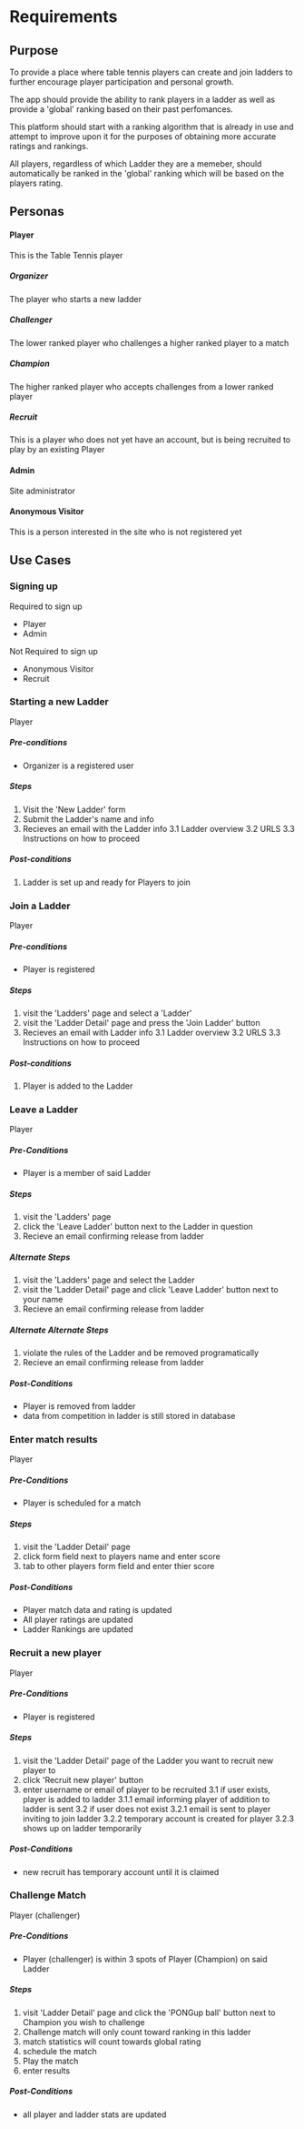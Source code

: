 # Requirements

## Purpose

To provide a place where table tennis players can create and join ladders to further encourage player participation and personal growth.

The app should provide the ability to rank players in a ladder as well as provide a 'global' ranking based on their past perfomances.

This platform should start with a ranking algorithm that is already in use and attempt to improve upon it for the purposes of obtaining more accurate ratings and rankings.

All players, regardless of  which Ladder they are a memeber, should automatically be ranked in the 'global' ranking which will be based on the players rating.

## Personas

#### Player

This is the Table Tennis player

##### Organizer

The player who starts a new ladder

##### Challenger

The lower ranked player who challenges a higher ranked player to a match

##### Champion

The higher ranked player who accepts challenges from a lower ranked player

##### Recruit

This is a player who does not yet have an account, but is being recruited
to play by an existing Player

#### Admin

Site administrator

#### Anonymous Visitor

This is a person interested in the site who is not registered yet

## Use Cases

### Signing up

Required to sign up
* Player
* Admin

Not Required to sign up
* Anonymous Visitor
* Recruit

### Starting a new Ladder

Player

##### Pre-conditions

* Organizer is a registered user

##### Steps

1. Visit the 'New Ladder' form
2. Submit the Ladder's name and info
3. Recieves an email with the Ladder info
  3.1 Ladder overview
  3.2 URLS
  3.3 Instructions on how to proceed

##### Post-conditions

1. Ladder is set up and ready for Players to join

### Join a Ladder

Player

##### Pre-conditions

* Player is registered

##### Steps

1. visit the 'Ladders' page and select a 'Ladder'
2. visit the 'Ladder Detail' page and press the 'Join Ladder' button
3. Recieves an email with Ladder info
  3.1 Ladder overview
  3.2 URLS
  3.3 Instructions on how to proceed

##### Post-conditions

1. Player is added to the Ladder

### Leave a Ladder

Player

##### Pre-Conditions

* Player is a member of said Ladder

##### Steps

1. visit the 'Ladders' page
2. click the 'Leave Ladder' button next to the Ladder in question
3. Recieve an email confirming release from ladder

##### Alternate Steps

1. visit the 'Ladders' page and select the Ladder
2. visit the 'Ladder Detail' page and click 'Leave Ladder' button next to your name
3. Recieve an email confirming release from ladder

##### Alternate Alternate Steps

1. violate the rules of the Ladder and be removed programatically
2. Recieve an email confirming release from ladder

##### Post-Conditions

* Player is removed from ladder
* data from competition in ladder is still stored in database

### Enter match results

Player

##### Pre-Conditions

* Player is scheduled for a match

##### Steps

1. visit the 'Ladder Detail' page
2. click form field next to players name and enter score
3. tab to other players form field and enter thier score

##### Post-Conditions

* Player match data and rating is updated
* All player ratings are updated
* Ladder Rankings are updated

### Recruit a new player

Player

##### Pre-Conditions

* Player is registered

##### Steps

1. visit the 'Ladder Detail' page of the Ladder you want to recruit new player to
2. click 'Recruit new player' button
3. enter username or email of player to be recruited
  3.1 if user exists, player is added to ladder
    3.1.1 email informing player of addition to ladder is sent
  3.2 if user does not exist
    3.2.1 email is sent to player inviting to join ladder
    3.2.2 temporary account is created for player
    3.2.3 shows up on ladder temporarily

##### Post-Conditions

* new recruit has temporary account until it is claimed

### Challenge Match

Player (challenger)

##### Pre-Conditions

* Player (challenger) is within 3 spots of Player (Champion) on said Ladder

##### Steps

1. visit 'Ladder Detail' page and click the 'PONGup ball' button next to Champion you wish to challenge
2. Challenge match will only count toward ranking in this ladder
3. match statistics will count towards global rating
3. schedule the match
4. Play the match
5. enter results

##### Post-Conditions

* all player and ladder stats are updated
